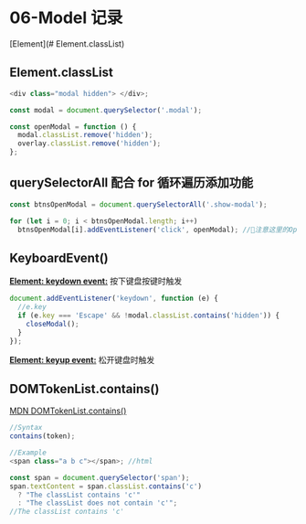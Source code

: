 # 06-Model 记录
[Element](# Element.classList)
## Element.classList

```javascript
<div class="modal hidden"> </div>;

const modal = document.querySelector('.modal');

const openModal = function () {
  modal.classList.remove('hidden');
  overlay.classList.remove('hidden');
};
```

## querySelectorAll 配合 for 循环遍历添加功能

```javascript
const btnsOpenModal = document.querySelectorAll('.show-modal');

for (let i = 0; i < btnsOpenModal.length; i++)
  btnsOpenModal[i].addEventListener('click', openModal); //🔴注意这里的OpenModal后面没有加()，否则会立即执行
```

## KeyboardEvent()

**[Element: keydown event:](https://developer.mozilla.org/en-US/docs/Web/API/Element/keydown_event)**
按下键盘按键时触发

```javascript
document.addEventListener('keydown', function (e) {
  //e.key
  if (e.key === 'Escape' && !modal.classList.contains('hidden')) {
    closeModal();
  }
});
```

**[Element: keyup event:](https://developer.mozilla.org/en-US/docs/Web/API/Element/keyup_event)**
松开键盘时触发

## DOMTokenList.contains()

[MDN DOMTokenList.contains()](https://developer.mozilla.org/en-US/docs/Web/API/DOMTokenList/contains)

```javascript
//Syntax
contains(token);

//Example
<span class="a b c"></span>; //html

const span = document.querySelector('span');
span.textContent = span.classList.contains('c')
  ? "The classList contains 'c'"
  : "The classList does not contain 'c'";
//The classList contains 'c'
```
